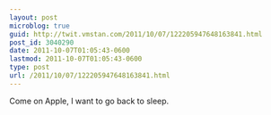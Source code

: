 ```yaml
---
layout: post
microblog: true
guid: http://twit.vmstan.com/2011/10/07/122205947648163841.html
post_id: 3040290
date: 2011-10-07T01:05:43-0600
lastmod: 2011-10-07T01:05:43-0600
type: post
url: /2011/10/07/122205947648163841.html
---
```

Come on Apple, I want to go back to sleep.
